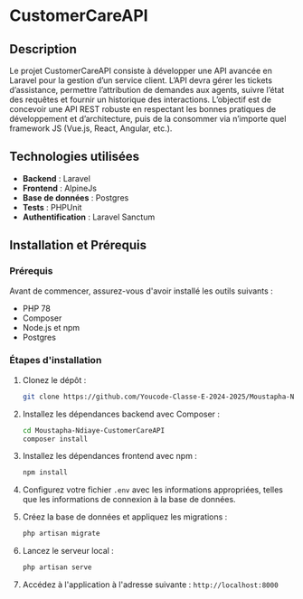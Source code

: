 # CustomerCareAPI

## Description
Le projet CustomerCareAPI consiste à développer une API avancée en Laravel pour la gestion d’un service client. L’API devra gérer les tickets d’assistance, permettre l’attribution de demandes aux agents, suivre l’état des requêtes et fournir un historique des interactions. L’objectif est de concevoir une API REST robuste en respectant les bonnes pratiques de développement et d’architecture, puis de la consommer via n’importe quel framework JS (Vue.js, React, Angular, etc.).


## Technologies utilisées
- **Backend** : Laravel
- **Frontend** : AlpineJs
- **Base de données** : Postgres
- **Tests** : PHPUnit
- **Authentification** : Laravel Sanctum

## Installation et Prérequis

### Prérequis
Avant de commencer, assurez-vous d'avoir installé les outils suivants :
- PHP 78
- Composer
- Node.js et npm
- Postgres


### Étapes d'installation
1. Clonez le dépôt :
   ```bash
   git clone https://github.com/Youcode-Classe-E-2024-2025/Moustapha-Ndiaye-CustomerCareAPI.git
   ```

2. Installez les dépendances backend avec Composer :
   ```bash
   cd Moustapha-Ndiaye-CustomerCareAPI
   composer install
   ```

3. Installez les dépendances frontend avec npm :
   ```bash
   npm install
   ```

4. Configurez votre fichier `.env` avec les informations appropriées, telles que les informations de connexion à la base de données.

5. Créez la base de données et appliquez les migrations :
   ```bash
   php artisan migrate
   ```

6. Lancez le serveur local :
   ```bash
   php artisan serve
   ```

7. Accédez à l'application à l'adresse suivante : `http://localhost:8000`




